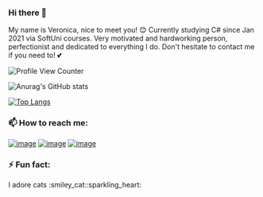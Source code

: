 ### Hi there 👋
My name is Veronica, nice to meet you! :blush: Currently studying C# since Jan 2021 via SoftUni courses. Very motivated and hardworking person, perfectionist and dedicated to everything I do. Don't hesitate to contact me if you need to! :two_hearts:

<!--
- 🔭 I’m currently working on ...
- 🌱 I’m currently learning ...
- 👯 I’m looking to collaborate on ...
- 🤔 I’m looking for help with ...
- 💬 Ask me about ...
-->
![Profile View Counter](https://komarev.com/ghpvc/?username=Veronjca)<p></p>
![Anurag's GitHub stats](https://github-readme-stats.vercel.app/api?username=Veronjca&show_icons=true&theme=tokyonight&hide_border=true&bg_color=00000000)<p></p>
[![Top Langs](https://github-readme-stats.vercel.app/api/top-langs/?username=Veronjca&layout=compact&hide_border=true&bg_color=00000000)](https://github.com/anuraghazra/github-readme-stats)


### 📫 How to reach me:<p></p>
<a href="https://github.com/Veronjca">![image](https://img.shields.io/badge/GitHub-100000?style=for-the-badge&logo=github&logoColor=white)</a>
<a href="https://www.facebook.com/weronichka/">![image](https://img.shields.io/badge/Facebook-1877F2?style=for-the-badge&logo=facebook&logoColor=white)</a>
<a href="https://www.linkedin.com/in/veronica-goranova-816034233/">![image](https://img.shields.io/badge/LinkedIn-0077B5?style=for-the-badge&logo=linkedin&logoColor=white)</a>
### ⚡ Fun fact:
<p>I adore cats :smiley_cat::sparkling_heart: </p>

